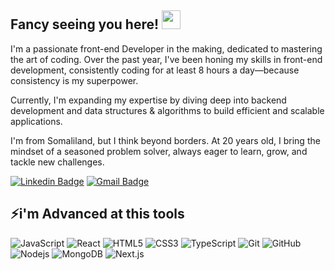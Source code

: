 ## Fancy seeing you here! <img src="https://raw.githubusercontent.com/aemmadi/aemmadi/master/wave.gif" width="30">

I'm a passionate front-end Developer in the making, dedicated to mastering the art of coding. Over the past year, I've been honing my skills in front-end development, consistently coding for at least 8 hours a day—because consistency is my superpower.

Currently, I'm expanding my expertise by diving deep into backend development and data structures & algorithms to build efficient and scalable applications.

I'm from Somaliland, but I think beyond borders. At 20 years old, I bring the mindset of a seasoned problem solver, always eager to learn, grow, and tackle new challenges.


[![Linkedin Badge](https://img.shields.io/badge/-Kadar%20Bache-black?style=flat-square&logo=Linkedin&logoColor=white&link=https://www.linkedin.com/in/kadar-bache-5b53ba236/)](https://www.linkedin.com/in/kadar-bache-5b53ba236/)
[![Gmail Badge](https://img.shields.io/badge/-khadarpaashe123@gmail.com-c14438?style=flat-square&logo=Gmail&logoColor=white&link=khadarpaashe123@gmail.com)](khadarpaashe123@gmail.com)

## ⚡i'm Advanced at this tools
![JavaScript](https://img.shields.io/badge/-JavaScript-black?style=flat-square&logo=javascript)
![React](https://img.shields.io/badge/-React-black?style=flat-square&logo=react)
![HTML5](https://img.shields.io/badge/-HTML5-E34F26?style=flat-square&logo=html5&logoColor=white)
![CSS3](https://img.shields.io/badge/-CSS3-1572B6?style=flat-square&logo=css3)
![TypeScript](https://img.shields.io/badge/-TypeScript-white?style=flat-square&logo=typescript)
![Git](https://img.shields.io/badge/-Git-black?style=flat-square&logo=git)
![GitHub](https://img.shields.io/badge/-GitHub-181717?style=flat-square&logo=github)
![Nodejs](https://img.shields.io/badge/-Nodejs-black?style=flat-square&logo=Node.js)
![MongoDB](https://img.shields.io/badge/-MongoDB-black?style=flat-square&logo=mongodb)
![Next.js](https://img.shields.io/badge/-Next.js-black?style=flat-square&logo=next.js)
